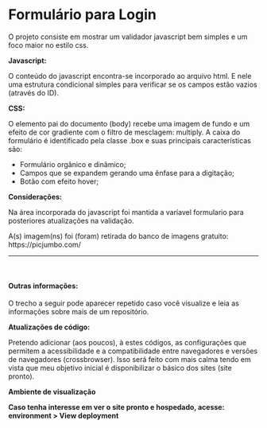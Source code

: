 <h1>Formulário para Login</h1>

O projeto consiste em mostrar um validador javascript bem simples e um foco maior no estilo css.

<strong>Javascript: </strong><p>O conteúdo do javascript encontra-se incorporado ao arquivo html. E nele uma estrutura condicional simples para verificar se os campos estão vazios (através do ID).</p>

<strong>CSS: </strong><p>O elemento pai do documento (body) recebe uma imagem de fundo e um efeito de cor gradiente com o filtro de mesclagem: multiply. A caixa do formulário é identificado pela classe .box e suas principais características são:</p>
<ul>
  <li>Formulário orgânico e dinâmico;</li>
  <li>Campos que se expandem gerando uma ênfase para a digitação;</li>
  <li>Botão com efeito hover;</li>
</ul>
<strong>Considerações: </strong>
<p>Na área incorporada do javascript foi mantida a varíavel formulario para posteriores atualizações na validação.</p>
<p>A(s) imagem(ns) foi (foram) retirada do banco de imagens gratuito: https://picjumbo.com/</p>
<hr><br>
<h4>Outras informações:</h4>
<p>O trecho a seguir pode aparecer repetido caso você visualize e leia as informações sobre mais de um repositório.</p>
<strong>Atualizações de código:</strong>
<p>Pretendo adicionar (aos poucos), à estes códigos, as configurações que permitem a acessibilidade e a compatibilidade entre navegadores e versões de navegadores (crossbrowser). Isso será feito com mais calma tendo em vista que meu objetivo inicial é disponibilizar o básico dos sites (site pronto). </p>
<strong>Ambiente de visualização<strong>
<p>Caso tenha interesse em ver o site pronto e hospedado, acesse: environment > View deployment</p>
